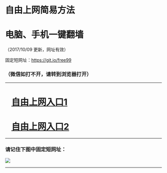 ﻿# 自由上网简易方法

# 电脑、手机一键翻墙

（2017/10/09 更新，网址有效）

固定短网址：https://git.io/free99

### （微信如打不开，请转到浏览器打开）


***





# &nbsp;&nbsp; <a href="http://ft3113929134.fwq-tz-1001.info/fwqtz01.html?t=10090017456 " target="_blank">自由上网入口1</a>
# &nbsp;&nbsp; <a href="http://ft2170614938.fwq-tz-1002.info/fwqtz02.html?t=10090014333 " target="_blank">自由上网入口2</a>
***

### 请记住下图中固定短网址：

<img src="https://s3-us-west-2.amazonaws.com/fwq-1001/yjfq-20170905okok.png" /> 


***

